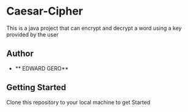 # Caesar-Cipher
This is a java project that can encrypt and decrypt a word using a key provided by the user

## Author

* **  EDWARD GERO**

## Getting Started
Clone this repository to your local machine to get Started

